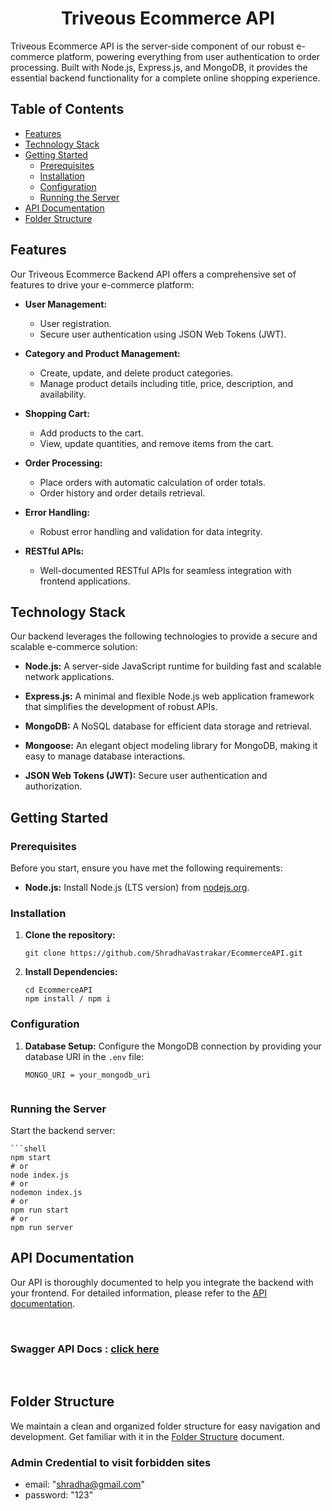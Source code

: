 <h1 align="center">Triveous Ecommerce API</h1>


Triveous Ecommerce API is the server-side component of our robust e-commerce platform,  powering everything from user authentication to order processing. Built with Node.js, Express.js, and MongoDB, it provides the essential backend functionality for a complete online shopping experience.

## Table of Contents

- [Features](#features)
- [Technology Stack](#technology-stack)
- [Getting Started](#getting-started)
  - [Prerequisites](#prerequisites)
  - [Installation](#installation)
  - [Configuration](#configuration)
  - [Running the Server](#running-the-server)
- [API Documentation](#api-documentation)
- [Folder Structure](#folder-structure)

## Features

Our Triveous Ecommerce Backend API offers a comprehensive set of features to drive your e-commerce platform:

- **User Management:**
  - User registration.
  - Secure user authentication using JSON Web Tokens (JWT).

- **Category and Product Management:**
  - Create, update, and delete product categories.
  - Manage product details including title, price, description, and availability.

- **Shopping Cart:**
  - Add products to the cart.
  - View, update quantities, and remove items from the cart.

- **Order Processing:**
  - Place orders with automatic calculation of order totals.
  - Order history and order details retrieval.

- **Error Handling:**
  - Robust error handling and validation for data integrity.

- **RESTful APIs:**
  - Well-documented RESTful APIs for seamless integration with frontend applications.

## Technology Stack

Our backend leverages the following technologies to provide a secure and scalable e-commerce solution:

- **Node.js:** A server-side JavaScript runtime for building fast and scalable network applications.

- **Express.js:** A minimal and flexible Node.js web application framework that simplifies the development of robust APIs.

- **MongoDB:** A NoSQL database for efficient data storage and retrieval.

- **Mongoose:** An elegant object modeling library for MongoDB, making it easy to manage database interactions.

- **JSON Web Tokens (JWT):** Secure user authentication and authorization.

## Getting Started

### Prerequisites

Before you start, ensure you have met the following requirements:

- **Node.js:** Install Node.js (LTS version) from [nodejs.org](https://nodejs.org/).

### Installation

1. **Clone the repository:**

   ```shell
   git clone https://github.com/ShradhaVastrakar/EcommerceAPI.git

2. **Install Dependencies:**

    ```shell
    cd EcommerceAPI
    npm install / npm i

### Configuration

1. **Database Setup:** Configure the MongoDB connection by providing your database URI in the `.env` file:

    ```shell
    MONGO_URI = your_mongodb_uri


### Running the Server

Start the backend server:

    ```shell
    npm start
    # or
    node index.js
    # or
    nodemon index.js
    # or
    npm run start
    # or
    npm run server



## API Documentation

Our API is thoroughly documented to help you integrate the backend with your frontend. For detailed information, please refer to the [API documentation](docs/apidocs.md).

<br>

### Swagger API Docs :  <a href="http://52.22.2.243:8080/api-docs">click here</a>

<br>

## Folder Structure

We maintain a clean and organized folder structure for easy navigation and development. Get familiar with it in the [Folder Structure](docs/folderStructure.md) document.

### Admin Credential to visit forbidden sites
- email: "shradha@gmail.com"
- password: "123"
